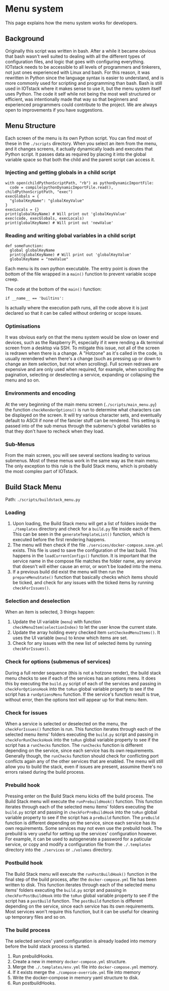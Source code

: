 # Menu system

This page explains how the menu system works for developers.

## Background
Originally this script was written in bash. After a while it became obvious that bash wasn't well suited to dealing with all the different types of configuration files, and logic that goes with configuring everything. IOTstack needs to be accessible to all levels of programmers and tinkerers, not just ones experienced with Linux and bash. For this reason, it was rewritten in Python since the language syntax is easier to understand, and is more commonly used for scripting and programming than bash. Bash is still used in IOTstack where it makes sense to use it, but the menu system itself uses Python. The code it self while not being the most well structured or efficient, was intentionally made that way so that beginners and experienced programmers could contribute to the project. We are always open to improvements if you have suggestions.

## Menu Structure

Each screen of the menu is its own Python script. You can find most of these in the `./scripts` directory. When you select an item from the menu, and it changes screens, it actually dynamically loads and executes that Python script. It passes data as required by placing it into the global variable space so that both the child and the parent script can access it.

### Injecting and getting globals in a child script
```
with open(childPythonScriptPath, "rb") as pythonDynamicImportFile:
  code = compile(pythonDynamicImportFile.read(), childPythonScriptPath, "exec")
execGlobals = {
  "globalKeyName": "globalKeyValue"
}
execLocals = {}
print(globalKeyName) # Will print out 'globalKeyValue'
exec(code, execGlobals, execLocals)
print(globalKeyName) # Will print out 'newValue'
```

### Reading and writing global variables in a child script
```
def someFunction:
  global globalKeyName
  print(globalKeyName) # Will print out 'globalKeyValue'
  globalKeyName = "newValue"
```

Each menu is its own python executable. The entry point is down the bottom of the file wrapped in a `main()` function to prevent variable scope creep.

The code at the bottom of the `main()` function:
```
if __name__ == 'builtins':
```

Is actually where the execution path runs, all the code above it is just declared so that it can be called without ordering or scope issues.

### Optimisations

It was obvious early on that the menu system would be slow on lower end devices, such as the Raspberry Pi, especially if it were rending a 4k terminal screen from a desktop via SSH. To mitigate this issue, not all of the screen is redrawn when there is a change. A "Hotzone" as it's called in the code, is usually rerendered when there's a change (such as pressing up or down to change an item selection, but not when scrolling). Full screen redraws are expensive and are only used when required, for example, when scrolling the pagination, selecting or deselecting a service, expanding or collapsing the menu and so on.

### Environments and encoding
At the very beginning of the main menu screen (`./scripts/main_menu.py`) the function `checkRenderOptions()` is run to determine what characters can be displayed on the screen. It will try various character sets, and eventually default to ASCII if none of the fancier stuff can be rendered. This setting is passed into of the sub menus through the submenu's global variables so that they don't have to recheck when they load.

### Sub-Menus

From the main screen, you will see several sections leading to various submenus. Most of these menus work in the same way as the main menu. The only exception to this rule is the Build Stack menu, which is probably the most complex part of IOTstack.

## Build Stack Menu

Path: `./scripts/buildstack_menu.py`

### Loading

1. Upon loading, the Build Stack menu will get a list of folders inside the `./templates` directory and check for a `build.py` file inside each of them. This can be seen in the `generateTemplateList()` function, which is executed before the first rendering happens.
2. The menu will then check if the file `./services/docker-compose.save.yml` exists. This file is used to save the configuration of the last build. This happens in the `loadCurrentConfigs()` function. It is important that the service name in the compose file matches the folder name, any service that doesn't will either cause an error, or won't be loaded into the menu.
3. If a previous build did exist the menu will then run the `prepareMenuState()` function that basically checks which items should be ticked, and check for any issues with the ticked items by running `checkForIssues()`.

### Selection and deselection
When an item is selected, 3 things happen:
1. Update the UI variable (`menu`) with function `checkMenuItem(selectionIndex)` to let the user know the current state.
2. Update the array holding every checked item `setCheckedMenuItems()`. It uses the UI variable (`menu`) to know which items are set.
3. Check for any issues with the new list of selected items by running `checkForIssues()`.

### Check for options (submenus of services)
During a full render sequence (this is not a hotzone render), the build stack menu checks to see if each of the services has an options menu. It does this by executing the `build.py` script of each of the services and passing in `checkForOptionsHook` into the `toRun` global variable property to see if the script has a `runOptionsMenu` function. If the service's function result is true, without error, then the options text will appear up for that menu item.

### Check for issues
When a service is selected or deselected on the menu, the `checkForIssues()` function is run. This function iterates through each of the selected menu items' folders executing the `build.py` script and passing in `checkForRunChecksHook` into the `toRun` global variable property to see if the script has a `runChecks` function. The `runChecks` function is different depending on the service, since each service has its own requirements. Generally though, the `runChecks` function should check for conflicting port conflicts again any of the other services that are enabled. The menu will still allow you to build the stack, even if issues are present, assumine there's no errors raised during the build process.

### Prebuild hook
Pressing enter on the Build Stack menu kicks off the build process. The Build Stack menu will execute the `runPrebuildHook()` function. This function iterates through each of the selected menu items' folders executing the `build.py` script and passing in `checkForPreBuildHook` into the `toRun` global variable property to see if the script has a `preBuild` function. The `preBuild` function is different depending on the service, since each service has its own requirements. Some services may not even use the prebuild hook. The prebuild is very useful for setting up the services' configuration however. For example, it can be used to autogenerate a password for a paticular service, or copy and modify a configuration file from the `./.templates` directory into the `./services` or `./volumes` directory.

### Postbuild hook
The Build Stack menu will execute the `runPostBuildHook()` function in the final step of the build process, after the `docker-compose.yml` file has been written to disk. This function iterates through each of the selected menu items' folders executing the `build.py` script and passing in `checkForPostBuildHook` into the `toRun` global variable property to see if the script has a `postBuild` function. The `postBuild` function is different depending on the service, since each service has its own requirements. Most services won't require this function, but it can be useful for cleaning up temporary files and so on.

### The build process
The selected services' yaml configuration is already loaded into memory before the build stack process is started.

1. Run prebuildHooks.
2. Create a new in memory `docker-compose.yml` structure.
3. Merge the `./.templates/env.yml` file into `docker-compose.yml` memory.
4. If it exists merge the `./compose-override.yml` file into memory
5. Write the docker-compose in memory yaml structure to disk.
6. Run postbuildHooks.